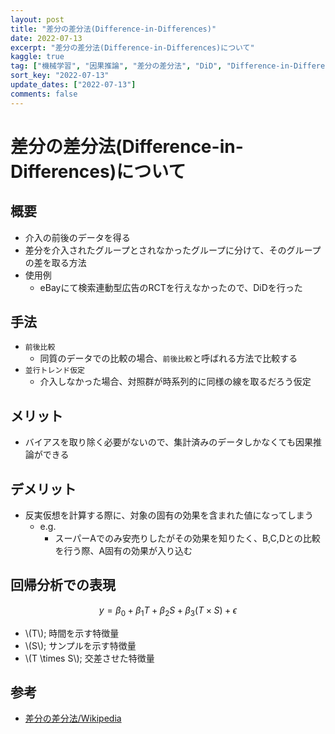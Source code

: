 ```yaml
---
layout: post
title: "差分の差分法(Difference-in-Differences)"
date: 2022-07-13
excerpt: "差分の差分法(Difference-in-Differences)について"
kaggle: true
tag: ["機械学習", "因果推論", "差分の差分法", "DiD", "Difference-in-Differences"]
sort_key: "2022-07-13"
update_dates: ["2022-07-13"]
comments: false
---
```


# 差分の差分法(Difference-in-Differences)について

## 概要
 - 介入の前後のデータを得る
 - 差分を介入されたグループとされなかったグループに分けて、そのグループの差を取る方法
 - 使用例
   - eBayにて検索連動型広告のRCTを行えなかったので、DiDを行った

## 手法
 - `前後比較`
   - 同質のデータでの比較の場合、`前後比較`と呼ばれる方法で比較する
 - `並行トレンド仮定`
   - 介入しなかった場合、対照群が時系列的に同様の線を取るだろう仮定

## メリット
 - バイアスを取り除く必要がないので、集計済みのデータしかなくても因果推論ができる

## デメリット
 - 反実仮想を計算する際に、対象の固有の効果を含まれた値になってしまう
   - e.g.
     - スーパーAでのみ安売りしたがその効果を知りたく、B,C,Dとの比較を行う際、A固有の効果が入り込む

## 回帰分析での表現

$$
y = \beta_0 + \beta_1 T + \beta_2 S + \beta_3 (T \times S) + \epsilon
$$
 - \\(T\\); 時間を示す特徴量
 - \\(S\\); サンプルを示す特徴量
 - \\(T \times S\\); 交差させた特徴量

## 参考
 - [差分の差分法/Wikipedia](https://ja.wikipedia.org/wiki/%E5%B7%AE%E5%88%86%E3%81%AE%E5%B7%AE%E5%88%86%E6%B3%95)
